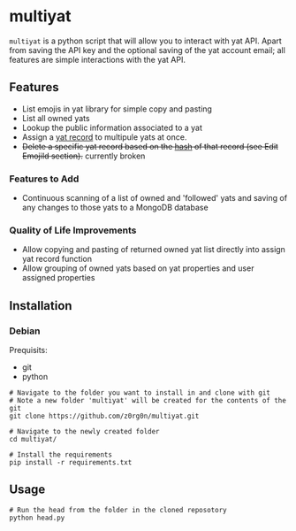 # multiyat
`multiyat` is a python script that will allow you to interact with yat API.
Apart from saving the API key and the optional saving of the yat account email; all features are simple interactions with the yat API.


## Features
- List emojis in yat library for simple copy and pasting
- List all owned yats
- Lookup the public information associated to a yat
- Assign a [yat record](https://api-docs.y.at/docs/categories) to multipule yats at once.
- ~~Delete a specific yat record based on the [hash](https://api-docs.y.at/docs/api-ref#parameters-18) of that record (see Edit EmojiId section).~~ currently broken


### Features to Add
- Continuous scanning of a list of owned and 'followed' yats and saving of any changes to those yats to a MongoDB database

### Quality of Life Improvements
- Allow copying and pasting of returned owned yat list directly into assign yat record function
- Allow grouping of owned yats based on yat properties and user assigned properties


## Installation

### Debian
Prequisits:
- git
- python
```
# Navigate to the folder you want to install in and clone with git
# Note a new folder 'multiyat' will be created for the contents of the git
git clone https://github.com/z0rg0n/multiyat.git

# Navigate to the newly created folder
cd multiyat/

# Install the requirements
pip install -r requirements.txt
```

## Usage
```
# Run the head from the folder in the cloned reposotory
python head.py
```
